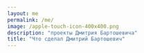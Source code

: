 ```yaml
---
layout: me
permalink: /me/
image: /apple-touch-icon-400x400.png
description: "проекты Дмитрия Бартошевича"
title: "Что сделал Дмитрий Бартошевич"
---
```


